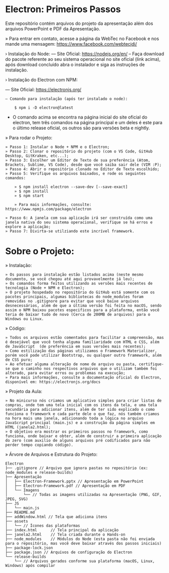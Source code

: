 # Electron: Primeiros Passos

Este repositório contém arquivos do projeto da apresentação além dos arquivos PowerPoint e PDF da Apresentação.

» Para entrar em contato, acesse a página da WebTec no Facebook e nos mande uma mensagem: https://www.facebook.com/webtecjdi/

› Instalação do Node: 
–– Site Oficial: https://nodejs.org/en/
– Faça download do pacote referente ao seu sistema operacional no site oficial (link acima), após download concluído abra o instalador e siga as instruções de instalação.

› Instalação do Electron com NPM:

–– Site Oficial: https://electronjs.org/

    – Comando para instalação (após ter instalado o node):

        $ npm i -D electron@latest

* O comando acima se encontra na página inicial do site oficial do electron, tem três comandos na página principal e um deles é este para o último release oficial, os outros são para versões beta e nightly.

» Para rodar o Projeto:

    » Passo 1: Instalar o Node + NPM e o Electron;
    » Passo 2: Clonar o repositório do projeto (com o VS Code, GitHub Desktop, GitKraken, etc...);
    » Passo 3: Escolher um Editor de Texto de sua preferência (Atom, Brackets, Sublime, VS Code), desde que você saiba sair dele (VIM :P);
    » Passo 4: Abrir o repositório clonado no Editor de Texto escolhido;
    » Passo 5: Verifique os arquivos baixados, e rode os seguintes comandos:

        » $ npm install electron --save-dev [--save-exact]
        » $ npm install
        » $ npm start

        » Para mais informações, consulte: https://www.npmjs.com/package/electron

    » Passo 6: A janela com sua aplicação irá ser construída como uma janela nativa do seu sistema operacional, verifique se há erros e explore a aplicação;
    » Passo 7: Divirta-se utilziando este incrível framework.

# Sobre o Projeto:

» Instalação:

    » Os passos para instalação estão listados acima (neste mesmo documento, se você chegou até aqui provavelmente já leu);
    » Os comandos forma feitos utilizando as versões mais recentes de tecnologia (Node + NPM e Electron);
    » O projeto hospedado no repositório do GitHub está somente com os pacotes principais, algumas bibliotecas do node_modules foram removidas no .gitignore para evitar que você baixe arquivos desnecessários, além de que a última versão foi feita no macOS, sendo assim o NPM baixou pacotes especificos para a plataforma, então você teria de baixar tudo de novo (Cerca de 200MB de arquivos) para o Windows ou Linux.
    
» Código:

    » Todos os arquivos estão comentados para facilitar a compreensão, mas é desejável que você tenha alguma familiaridade com HTML e CSS, além de JavaScript  (de preferência em suas versões mais recentes);
    » Como estilização das páginas utilizamos o Framework Materializer, porém você pode utilizar Bootstrap, ou qualquer outro framework, além de CSS puro;
    » Ao efetuar alguma alteração de nome de arquivo ou pasta, certifique-se que o caminho nos respectivos arquivos que o utilizam também foi alterado, para evitar erros ou problemas na execução;
    » Para mais informações, consulte a documentação oficial do Electron, disponível em: https://electronjs.org/docs

» Projeto da Aula:

    » No minicurso nós criamos um aplicativo simples para criar listas de compras, onde tem uma tela inicial com os itens da tela, e uma tela secundária para adicionar itens, além de ter sido explicado o como funciona o framework e cada parte dele o que faz, nós também criamos na hora mais uma janela, adicionando toda a lógica no arquivo JavaScript principal (main.js) e a construção da página simples em HTML (janela2.html);
    » O objetivo era mostrar os primeiros passos no framework, como funciona, onde baixar e obter, além de construir a primeira aplicação do zero (com auxilio de alguns arquivos pré codificados para não perder tempo copiando código).

» Árvore de Arquivos e Estrutura do Projeto:

    Electron
    ├── .gitignore // Arquivo que ignora pastas no repositório (ex: node_modules e release-builds)
    ├── Apresentação
    │   ├── Electron-Framework.pptx // Apresentação em PowerPoint
    │   ├── Electron-Framework.pdf // Apresentação em PDF
    │   └── Imagens
    │       └── // Todas as imagens utilizadas na Apresentação (PNG, GIF, JPEG, SVG)
    ├── JS
    │   └── main.js
    ├── README.md 
    ├── addWindow.html // Tela que adiciona itens
    ├── assets
    │   └── // Ícones das plataformas
    ├── index.html      // Tela principal da aplicação
    ├── janela2.html    // Tela criada durante o Hands-on
    ├── node_modules    // Módulos do Node (esta pasta não foi enviada para o repositório, mas você deve baixar através dos passos iniciais)
    ├── package-lock.json
    ├── package.json // Arquivos de configuração do Electron
    └── release-builds
        └── // Arquivos gerados conforme sua plataforma (macOS, Linux, Windows) após compilar
